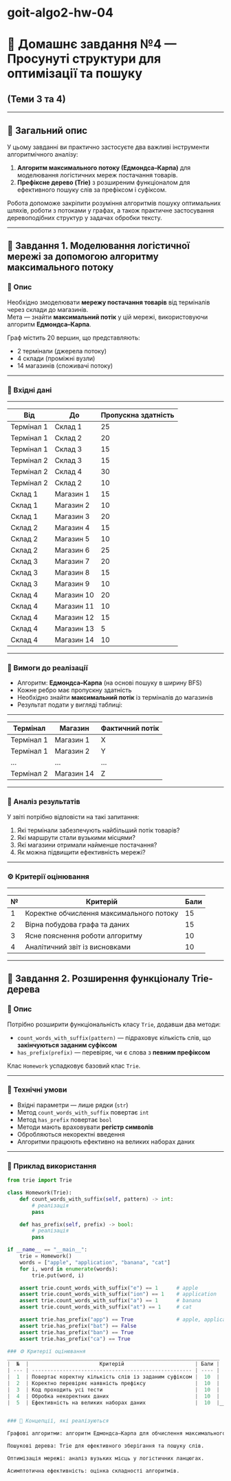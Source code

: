 # goit-algo2-hw-04

# 🚀 Домашнє завдання №4 — Просунуті структури для оптимізації та пошуку  
## (Теми 3 та 4)

---

## 🧠 Загальний опис

У цьому завданні ви практично застосуєте два важливі інструменти алгоритмічного аналізу:

1. **Алгоритм максимального потоку (Едмондса–Карпа)** для моделювання логістичних мереж постачання товарів.  
2. **Префіксне дерево (Trie)** з розширеним функціоналом для ефективного пошуку слів за префіксом і суфіксом.

Робота допоможе закріпити розуміння алгоритмів пошуку оптимальних шляхів, роботи з потоками у графах, а також практичне застосування деревоподібних структур у задачах обробки тексту.

---

## 🧩 Завдання 1. Моделювання логістичної мережі за допомогою алгоритму максимального потоку

### 📖 Опис

Необхідно змоделювати **мережу постачання товарів** від терміналів через склади до магазинів.  
Мета — знайти **максимальний потік** у цій мережі, використовуючи алгоритм **Едмондса–Карпа**.

Граф містить 20 вершин, що представляють:
- 2 термінали (джерела потоку)
- 4 склади (проміжні вузли)
- 14 магазинів (споживачі потоку)

---

### 🧱 Вхідні дані
_________________________________________________
| Від        |     До     | Пропускна здатність |
|------------|------------|---------------------|
| Термінал 1 | Склад 1    |         25          |
| Термінал 1 | Склад 2    |         20          |
| Термінал 1 | Склад 3    |         15          |
| Термінал 2 | Склад 3    |         15          |
| Термінал 2 | Склад 4    |         30          |
| Термінал 2 | Склад 2    |         10          |
| Склад 1    | Магазин 1  |         15          |
| Склад 1    | Магазин 2  |         10          |
| Склад 1    | Магазин 3  |         20          |
| Склад 2    | Магазин 4  |         15          |
| Склад 2    | Магазин 5  |         10          |
| Склад 2    | Магазин 6  |         25          |
| Склад 3    | Магазин 7  |         20          |
| Склад 3    | Магазин 8  |         15          |
| Склад 3    | Магазин 9  |         10          |
| Склад 4    | Магазин 10 |         20          |
| Склад 4    | Магазин 11 |         10          |
| Склад 4    | Магазин 12 |         15          |
| Склад 4    | Магазин 13 |          5          |
| Склад 4    | Магазин 14 |         10          |
_________________________________________________


### 🧮 Вимоги до реалізації

- Алгоритм: **Едмондса–Карпа** (на основі пошуку в ширину BFS)  
- Кожне ребро має пропускну здатність  
- Необхідно знайти **максимальний потік** із терміналів до магазинів  
- Результат подати у вигляді таблиці:

____________________________________________
|  Термінал  |  Магазин  | Фактичний потік |
|------------|-----------|-----------------|
| Термінал 1 | Магазин 1 |       X         | 
| Термінал 1 | Магазин 2 |       Y         |
|     …      |     …     |       …         |
| Термінал 2 | Магазин 14|       Z         |
____________________________________________


### 🧠 Аналіз результатів

У звіті потрібно відповісти на такі запитання:

1. Які термінали забезпечують найбільший потік товарів?  
2. Які маршрути стали вузькими місцями?  
3. Які магазини отримали найменше постачання?  
4. Як можна підвищити ефективність мережі?

---

### ⚙️ Критерії оцінювання

___________________________________________________________
| № |                  Критерій                    | Бали |
|---|----------------------------------------------|------|
| 1 | Коректне обчислення максимального потоку     |  15  |
| 2 | Вірна побудова графа та даних                |  15  |
| 3 | Ясне пояснення роботи алгоритму              |  10  |
| 4 | Аналітичний звіт із висновками               |  10  |
___________________________________________________________

## 🌳 Завдання 2. Розширення функціоналу Trie-дерева

### 📖 Опис

Потрібно розширити функціональність класу `Trie`, додавши два методи:

- `count_words_with_suffix(pattern)` — підраховує кількість слів, що **закінчуються заданим суфіксом**  
- `has_prefix(prefix)` — перевіряє, чи є слова з **певним префіксом**

Клас `Homework` успадковує базовий клас `Trie`.

---

### 🧱 Технічні умови

- Вхідні параметри — лише рядки (`str`)  
- Метод `count_words_with_suffix` повертає `int`  
- Метод `has_prefix` повертає `bool`  
- Методи мають враховувати **регістр символів**  
- Обробляються некоректні введення  
- Алгоритми працюють ефективно на великих наборах даних

---

### 🧩 Приклад використання

```python
from trie import Trie

class Homework(Trie):
    def count_words_with_suffix(self, pattern) -> int:
        # реалізація
        pass

    def has_prefix(self, prefix) -> bool:
        # реалізація
        pass

if __name__ == "__main__":
    trie = Homework()
    words = ["apple", "application", "banana", "cat"]
    for i, word in enumerate(words):
        trie.put(word, i)

    assert trie.count_words_with_suffix("e") == 1      # apple
    assert trie.count_words_with_suffix("ion") == 1    # application
    assert trie.count_words_with_suffix("a") == 1      # banana
    assert trie.count_words_with_suffix("at") == 1     # cat

    assert trie.has_prefix("app") == True              # apple, application
    assert trie.has_prefix("bat") == False
    assert trie.has_prefix("ban") == True
    assert trie.has_prefix("ca") == True

### ⚙️ Критерії оцінювання
_____________________________________________________________________
|  №  |                       Критерій                       | Бали |
| --- | ---------------------------------------------------- | ---- |
|  1  | Повертає коректну кількість слів із заданим суфіксом |  10  |
|  2  | Коректно перевіряє наявність префіксу                |  10  |
|  3  | Код проходить усі тести                              |  10  |
|  4  | Обробка некоректних даних                            |  10  |
|  5  | Ефективність на великих наборах даних                |  10  |_____________________________________________________________________


### 🧠 Концепції, які реалізуються

Графові алгоритми: алгоритм Едмондса–Карпа для обчислення максимального потоку.

Пошукові дерева: Trie для ефективного зберігання та пошуку слів.

Оптимізація мережі: аналіз вузьких місць у логістичних ланцюгах.

Асимптотична ефективність: оцінка складності алгоритмів.